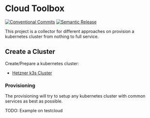 # Cloud Toolbox

[![Conventional Commits](https://img.shields.io/badge/Conventional%20Commits-1.0.0-yellow.svg)](https://conventionalcommits.org)
[![Semantic Release](https://img.shields.io/badge/%20%20%F0%9F%93%A6%F0%9F%9A%80-semantic--release-e10079.svg)](https://github.com/semantic-release/semantic-release)

This project is a collector for different approaches on provision a kubernetes cluster from nothing to full service.

## Create a Cluster

Create/Prepare a kubernetes cluster:

* [Hetzner k3s Cluster](./creating/HetznerK3s.md)

### Provisioning

The provisioning will try to setup any kubernetes cluster with common services as best as possible.

TODO: Example on testcloud
